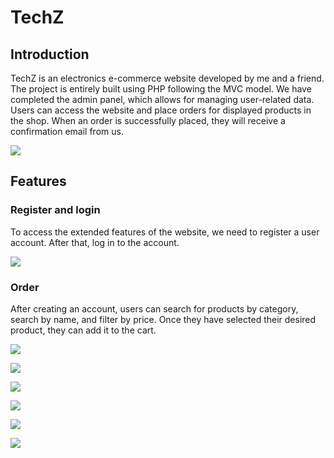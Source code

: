 # TechZ
## Introduction
TechZ is an electronics e-commerce website developed by me and a friend. The project is entirely built using PHP following the MVC model. We have completed the admin panel, which allows for managing user-related data. Users can access the website and place orders for displayed products in the shop. When an order is successfully placed, they will receive a confirmation email from us.

![](https://iili.io/3JiCqWG.png)
## Features
### Register and login 
To access the extended features of the website, we need to register a user account. After that, log in to the account.

![](https://iili.io/3JiTZ2j.png)

### Order
After creating an account, users can search for products by category, search by name, and filter by price. Once they have selected their desired product, they can add it to the cart.

![](https://iili.io/3JiGWcN.png)

![](https://iili.io/3JimoMX.png)

![](https://iili.io/3Js9mJa.png)

![](https://iili.io/3Js9mJa.png)

![](https://iili.io/3JimxPn.png)

![](https://iili.io/3Jimnnt.png)
